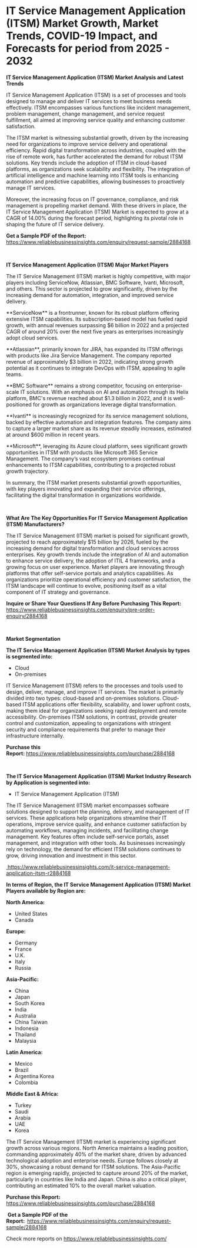 <p><h1>IT Service Management Application (ITSM) Market Growth, Market Trends, COVID-19 Impact, and Forecasts for period from 2025 - 2032</h1></p><p><strong>IT Service Management Application (ITSM) Market Analysis and Latest Trends</strong></p>
<p><p>IT Service Management Application (ITSM) is a set of processes and tools designed to manage and deliver IT services to meet business needs effectively. ITSM encompasses various functions like incident management, problem management, change management, and service request fulfillment, all aimed at improving service quality and enhancing customer satisfaction.</p><p>The ITSM market is witnessing substantial growth, driven by the increasing need for organizations to improve service delivery and operational efficiency. Rapid digital transformation across industries, coupled with the rise of remote work, has further accelerated the demand for robust ITSM solutions. Key trends include the adoption of ITSM in cloud-based platforms, as organizations seek scalability and flexibility. The integration of artificial intelligence and machine learning into ITSM tools is enhancing automation and predictive capabilities, allowing businesses to proactively manage IT services.</p><p>Moreover, the increasing focus on IT governance, compliance, and risk management is propelling market demand. With these drivers in place, the IT Service Management Application (ITSM) Market is expected to grow at a CAGR of 14.00% during the forecast period, highlighting its pivotal role in shaping the future of IT service delivery.</p></p>
<p><strong>Get a Sample PDF of the Report:&nbsp;</strong> <a href="https://www.reliablebusinessinsights.com/enquiry/request-sample/2884168?utm_campaign=2953&utm_medium=2&utm_source=Github&utm_content=ia&utm_term=13032025&utm_id=it-service-management-application-itsm">https://www.reliablebusinessinsights.com/enquiry/request-sample/2884168</a></p>
<p>&nbsp;</p>
<p><strong>IT Service Management Application (ITSM) Major Market Players</strong></p>
<p><p>The IT Service Management (ITSM) market is highly competitive, with major players including ServiceNow, Atlassian, BMC Software, Ivanti, Microsoft, and others. This sector is projected to grow significantly, driven by the increasing demand for automation, integration, and improved service delivery.</p><p>**ServiceNow** is a frontrunner, known for its robust platform offering extensive ITSM capabilities. Its subscription-based model has fueled rapid growth, with annual revenues surpassing $6 billion in 2022 and a projected CAGR of around 20% over the next five years as enterprises increasingly adopt cloud services.</p><p>**Atlassian**, primarily known for JIRA, has expanded its ITSM offerings with products like Jira Service Management. The company reported revenue of approximately $3 billion in 2022, indicating strong growth potential as it continues to integrate DevOps with ITSM, appealing to agile teams.</p><p>**BMC Software** remains a strong competitor, focusing on enterprise-scale IT solutions. With an emphasis on AI and automation through its Helix platform, BMC's revenue reached about $1.3 billion in 2022, and it is well-positioned for growth as organizations leverage digital transformation.</p><p>**Ivanti** is increasingly recognized for its service management solutions, backed by effective automation and integration features. The company aims to capture a larger market share as its revenue steadily increases, estimated at around $600 million in recent years.</p><p>**Microsoft**, leveraging its Azure cloud platform, sees significant growth opportunities in ITSM with products like Microsoft 365 Service Management. The company’s vast ecosystem promises continual enhancements to ITSM capabilities, contributing to a projected robust growth trajectory.</p><p>In summary, the ITSM market presents substantial growth opportunities, with key players innovating and expanding their service offerings, facilitating the digital transformation in organizations worldwide.</p></p>
<p>&nbsp;</p>
<p><strong>What Are The Key Opportunities For IT Service Management Application (ITSM) Manufacturers?</strong></p>
<p><p>The IT Service Management (ITSM) market is poised for significant growth, projected to reach approximately $15 billion by 2026, fueled by the increasing demand for digital transformation and cloud services across enterprises. Key growth trends include the integration of AI and automation to enhance service delivery, the adoption of ITIL 4 frameworks, and a growing focus on user experience. Market players are innovating through platforms that offer self-service portals and analytics capabilities. As organizations prioritize operational efficiency and customer satisfaction, the ITSM landscape will continue to evolve, positioning itself as a vital component of IT strategy and governance.</p></p>
<p><strong>Inquire or Share Your Questions If Any Before Purchasing This Report:</strong> <a href="https://www.reliablebusinessinsights.com/enquiry/pre-order-enquiry/2884168?utm_campaign=2953&utm_medium=2&utm_source=Github&utm_content=ia&utm_term=13032025&utm_id=it-service-management-application-itsm">https://www.reliablebusinessinsights.com/enquiry/pre-order-enquiry/2884168</a></p>
<p>&nbsp;</p>
<p><strong>Market Segmentation</strong></p>
<p><strong>The IT Service Management Application (ITSM) Market Analysis by types is segmented into:</strong></p>
<p><ul><li>Cloud</li><li>On-premises</li></ul></p>
<p><p>IT Service Management (ITSM) refers to the processes and tools used to design, deliver, manage, and improve IT services. The market is primarily divided into two types: cloud-based and on-premises solutions. Cloud-based ITSM applications offer flexibility, scalability, and lower upfront costs, making them ideal for organizations seeking rapid deployment and remote accessibility. On-premises ITSM solutions, in contrast, provide greater control and customization, appealing to organizations with stringent security and compliance requirements that prefer to manage their infrastructure internally.</p></p>
<p><strong>Purchase this Report:&nbsp;</strong><a href="https://www.reliablebusinessinsights.com/purchase/2884168?utm_campaign=2953&utm_medium=2&utm_source=Github&utm_content=ia&utm_term=13032025&utm_id=it-service-management-application-itsm">https://www.reliablebusinessinsights.com/purchase/2884168</a></p>
<p>&nbsp;</p>
<p><strong>The IT Service Management Application (ITSM) Market Industry Research by Application is segmented into:</strong></p>
<p><ul><li>IT Service Management Application (ITSM)</li></ul></p>
<p><p>The IT Service Management (ITSM) market encompasses software solutions designed to support the planning, delivery, and management of IT services. These applications help organizations streamline their IT operations, improve service quality, and enhance customer satisfaction by automating workflows, managing incidents, and facilitating change management. Key features often include self-service portals, asset management, and integration with other tools. As businesses increasingly rely on technology, the demand for efficient ITSM solutions continues to grow, driving innovation and investment in this sector.</p></p>
<p><a href="https://www.reliablebusinessinsights.com/it-service-management-application-itsm-r2884168?utm_campaign=2953&utm_medium=2&utm_source=Github&utm_content=ia&utm_term=13032025&utm_id=it-service-management-application-itsm">&nbsp;https://www.reliablebusinessinsights.com/it-service-management-application-itsm-r2884168</a></p>
<p><strong>In terms of Region, the IT Service Management Application (ITSM) Market Players available by Region are:</strong></p>
<p>
    <p> <strong> North America: </strong>
        <ul>
            <li>United States</li>
            <li>Canada</li>
        </ul>
        </p> 
    <p> <strong> Europe: </strong>
        <ul>
            <li>Germany</li>
            <li>France</li>
            <li>U.K.</li>
            <li>Italy</li>
            <li>Russia</li>
        </ul>
        </p> 
    <p> <strong> Asia-Pacific: </strong>
        <ul>
            <li>China</li>
            <li>Japan</li>
            <li>South Korea</li>
            <li>India</li>
            <li>Australia</li>
            <li>China Taiwan</li>
            <li>Indonesia</li>
            <li>Thailand</li>
            <li>Malaysia</li>
        </ul>
        </p> 
    <p> <strong> Latin America: </strong>
        <ul>
            <li>Mexico</li>
            <li>Brazil</li>
            <li>Argentina Korea</li>
            <li>Colombia</li>
        </ul>
        </p> 
    <p> <strong> Middle East & Africa: </strong>
        <ul>
            <li>Turkey</li>
            <li>Saudi</li>
            <li>Arabia</li>
            <li>UAE</li>
            <li>Korea</li>
        </ul>
    </p>
    </p>
<p><p>The IT Service Management (ITSM) market is experiencing significant growth across various regions. North America maintains a leading position, commanding approximately 40% of the market share, driven by advanced technological adoption and enterprise needs. Europe follows closely at 30%, showcasing a robust demand for ITSM solutions. The Asia-Pacific region is emerging rapidly, projected to capture around 20% of the market, particularly in countries like India and Japan. China is also a critical player, contributing an estimated 10% to the overall market valuation.</p></p>
<p><strong>Purchase this Report: </strong><a href="https://www.reliablebusinessinsights.com/purchase/2884168?utm_campaign=2953&utm_medium=2&utm_source=Github&utm_content=ia&utm_term=13032025&utm_id=it-service-management-application-itsm">https://www.reliablebusinessinsights.com/purchase/2884168</a></p>
<p>&nbsp;<strong>Get a Sample PDF of the Report:&nbsp;&nbsp;</strong><a href="https://www.reliablebusinessinsights.com/enquiry/request-sample/2884168?utm_campaign=2953&utm_medium=2&utm_source=Github&utm_content=ia&utm_term=13032025&utm_id=it-service-management-application-itsm">https://www.reliablebusinessinsights.com/enquiry/request-sample/2884168</a></p>
<p><strong></strong></p>
<p>Check more reports on <a href="https://www.reliablebusinessinsights.com/?utm_campaign=2953&utm_medium=2&utm_source=Github&utm_content=ia&utm_term=13032025&utm_id=it-service-management-application-itsm">https://www.reliablebusinessinsights.com/</a></p>